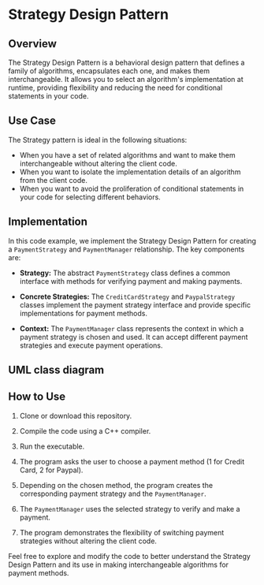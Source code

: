 # Strategy Design Pattern

## Overview

The Strategy Design Pattern is a behavioral design pattern that defines a family of algorithms, encapsulates each one, and makes them interchangeable. It allows you to select an algorithm's implementation at runtime, providing flexibility and reducing the need for conditional statements in your code.

## Use Case

The Strategy pattern is ideal in the following situations:

- When you have a set of related algorithms and want to make them interchangeable without altering the client code.
- When you want to isolate the implementation details of an algorithm from the client code.
- When you want to avoid the proliferation of conditional statements in your code for selecting different behaviors.

## Implementation

In this code example, we implement the Strategy Design Pattern for creating a `PaymentStrategy` and `PaymentManager` relationship. The key components are:

- **Strategy:** The abstract `PaymentStrategy` class defines a common interface with methods for verifying payment and making payments.

- **Concrete Strategies:** The `CreditCardStrategy` and `PaypalStrategy` classes implement the payment strategy interface and provide specific implementations for payment methods.

- **Context:** The `PaymentManager` class represents the context in which a payment strategy is chosen and used. It can accept different payment strategies and execute payment operations.

## UML class diagram



## How to Use

1. Clone or download this repository.

2. Compile the code using a C++ compiler.

3. Run the executable.

4. The program asks the user to choose a payment method (1 for Credit Card, 2 for Paypal).

5. Depending on the chosen method, the program creates the corresponding payment strategy and the `PaymentManager`.

6. The `PaymentManager` uses the selected strategy to verify and make a payment.

7. The program demonstrates the flexibility of switching payment strategies without altering the client code.

Feel free to explore and modify the code to better understand the Strategy Design Pattern and its use in making interchangeable algorithms for payment methods.

